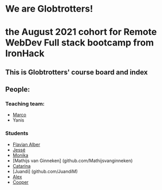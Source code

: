# We are Globtrotters!
# the August 2021 cohort for Remote WebDev Full stack bootcamp from IronHack

## This is Globtrotters' course board and index

## People:
### Teaching team:
- [Marco](github.com/marco-ih-bcn)
- Yanis

### Students
- [Flavian Alber](https://github.com/Hribu)
- [Jessé]( github.com/JesseVermeulen123 )
- [Monika](github.com/monikageiger)
- [Mathijs van Ginneken] (github.com/Mathijsvanginneken)
- [Catarina](github.com/anaresende)
- [Juandi] (github.com/JuandiM)
- [Alex](https://github.com/AlexVascon/Globtrotters/edit/main/README.md)
- [Cooper](https://github.com/Coops023)